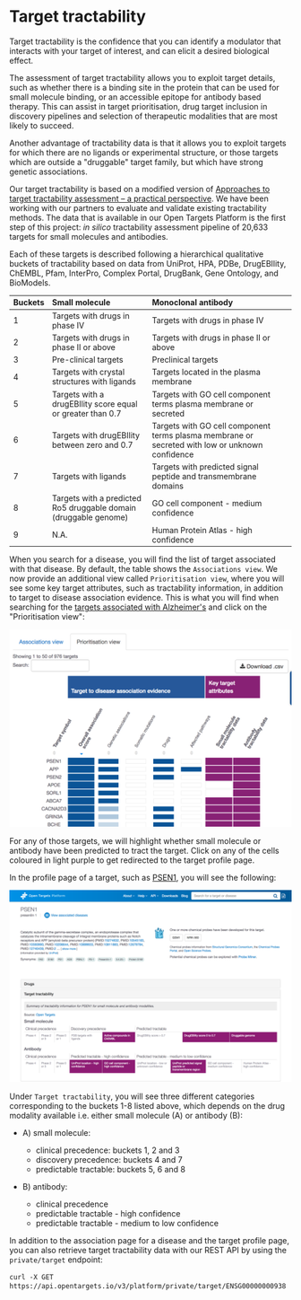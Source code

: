 # Target tractability

Target tractability is the confidence that you can identify a modulator that interacts with your target of interest, and can elicit a desired biological effect. 

The assessment of target tractability allows you to exploit target details, such as whether there is a binding site in the protein that can be used for small molecule binding, or an accessible epitope for antibody based therapy. This can assist in target prioritisation, drug target inclusion in discovery pipelines and selection of therapeutic modalities that are most likely to succeed.

Another advantage of tractability data is that it allows you to exploit targets for which there are no ligands or experimental structure, or those targets which are outside a "druggable" target family, but which have strong genetic associations.

Our target tractability is based on a modified version of [Approaches to target tractability assessment – a practical perspective](https://pubs.rsc.org/en/content/articlelanding/2018/md/c7md00633k#!divAbstract). We have been working with our partners to evaluate and validate existing tractability methods. The data that is available in our Open Targets Platform is the first step of this project: _in silico_ tractability assessment pipeline of 20,633 targets for small molecules and antibodies.

Each of these targets is described following a hierarchical qualitative buckets of tractability based on data from UniProt, HPA, PDBe, DrugEBIlity, ChEMBL, Pfam, InterPro, Complex Portal, DrugBank, Gene Ontology, and BioModels. 

| Buckets | Small molecule                                             | Monoclonal antibody |
| :--- | :--- | :--- |
| 1 | Targets with drugs in phase IV | Targets with drugs in phase IV |
| 2 | Targets with drugs in phase II or above | Targets with drugs in phase II or above |
| 3 | Pre-clinical targets | Preclinical targets |
| 4 | Targets with crystal structures with ligands  | Targets located in the plasma membrane  |
| 5 | Targets with a drugEBIlity score equal or greater than 0.7 | Targets with GO cell component terms plasma membrane or secreted |
| 6 | Targets with drugEBIlity between zero and 0.7 | Targets with GO cell component terms plasma membrane or secreted with low or unknown confidence |
| 7 | Targets with ligands | Targets with predicted signal peptide and transmembrane domains |
| 8 | Targets with a predicted Ro5 druggable domain \(druggable genome\) | GO cell component - medium confidence |
| 9 | N.A. | Human Protein Atlas - high confidence |

When you search for a disease, you will find the list of target associated with that disease. By default, the table shows the `Associations view`. We now provide an additional view called `Prioritisation view`, where you will see some key target attributes, such as tractability information, in addition to target to disease association evidence. This is what you will find when searching for the [targets associated with Alzheimer's](https://www.targetvalidation.org/disease/EFO_0000249/associations) and click on the "Prioritisation view":

![](../../.gitbook/assets/screen-shot-2018-11-23-at-17.09.13.png)

For any of those targets, we will highlight whether small molecule or antibody have been predicted to tract the target. Click on any of the cells coloured in light purple to get redirected to the target profile page. 

In the profile page of a target, such as [PSEN1](https://www.targetvalidation.org/target/ENSG00000080815?view=sec:tractability), you will see the following:

![](../../.gitbook/assets/screencapture-targetvalidation-org-target-ensg00000080815-2018-11-23-17_14_27.png)

Under `Target tractability`, you will see three different categories corresponding to the buckets 1-8 listed above, which depends on the drug modality available i.e. either small molecule \(A\) or antibody \(B\):

* A\) small molecule: 

  * clinical precedence: buckets 1, 2 and 3
  * discovery precedence: buckets 4 and 7
  * predictable tractable: buckets 5, 6 and 8

* B\) antibody:
  * clinical precedence
  * predictable tractable - high confidence
  * predictable tractable - medium to low confidence

In addition to the association page for a disease and the target profile page, you can also retrieve target tractability data with our REST API by using the `private/target` endpoint:

```
curl -X GET https://api.opentargets.io/v3/platform/private/target/ENSG00000000938
```

